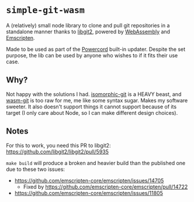 # `simple-git-wasm`
A (relatively) small node library to clone and pull git repositories in a standalone manner thanks to
[libgit2](https://github.com/libgit2/libgit2), powered by [WebAssembly](https://webassembly.org/) and
[Emscripten](https://emscripten.org).

Made to be used as part of the [Powercord](https://powercord.dev) built-in updater. Despite the set purpose, the lib
can be used by anyone who wishes to if it fits their use case.

## Why?
Not happy with the solutions I had. [isomorphic-git](https://github.com/isomorphic-git/isomorphic-git) is a HEAVY
beast, and [wasm-git](https://github.com/petersalomonsen/wasm-git) is too raw for me, me like some syntax sugar.
Makes my software sweeter. It also doesn't support things it cannot support because of its target (I only care
about Node, so I can make different design choices).

## Notes
For this to work, you need this PR to libgit2: https://github.com/libgit2/libgit2/pull/5935

`make build` will produce a broken and heavier build than the published one due to these two issues:
 - https://github.com/emscripten-core/emscripten/issues/14705
   - Fixed by https://github.com/emscripten-core/emscripten/pull/14722
 - https://github.com/emscripten-core/emscripten/issues/11805
